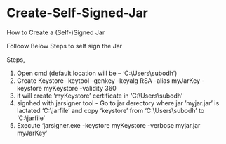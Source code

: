 # Create-Self-Signed-Jar
How to Create a (Self-)Signed Jar

Folloow Below Steps to self sign the Jar 

Steps,

1.	Open cmd (default location will be – ‘C:\Users\subodh’)
2.	Create Keystore- keytool -genkey -keyalg RSA -alias myJarKey -keystore myKeystore -validity 360
3.	it will create ‘myKeystore’ certificate in ‘C:\Users\subodh’
4.	signhed with jarsigner tool - Go to jar derectory where jar ’myjar.jar’  is lactated ‘C:\jarfile’ and copy ‘keystore’ from ‘C:\Users\subodh’ to ‘C:\jarfile’
5.	Execute ‘jarsigner.exe -keystore myKeystore -verbose myjar.jar myJarKey’ 

